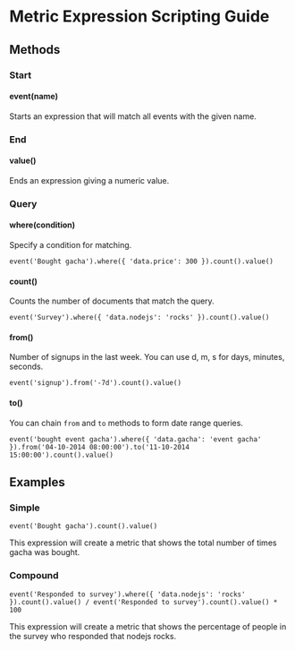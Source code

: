 # Metric Expression Scripting Guide

## Methods

### Start

#### event(name)

Starts an expression that will match all events with the given name.

### End

#### value()

Ends an expression giving a numeric value.

### Query

#### where(condition)

Specify a condition for matching.

`event('Bought gacha').where({ 'data.price': 300 }).count().value()`

#### count()

Counts the number of documents that match the query.

`event('Survey').where({ 'data.nodejs': 'rocks' }).count().value()`

#### from()

Number of signups in the last week. You can use d, m, s for days, minutes, seconds.

`event('signup').from('-7d').count().value()`

#### to()

You can chain `from` and `to` methods to form date range queries.

`event('bought event gacha').where({ 'data.gacha': 'event gacha' }).from('04-10-2014 08:00:00').to('11-10-2014 15:00:00').count().value()`

## Examples

### Simple

`event('Bought gacha').count().value()`

This expression will create a metric that shows the total number of times
gacha was bought.

### Compound

`event('Responded to survey').where({ 'data.nodejs': 'rocks' }).count().value() / event('Responded to survey').count().value() * 100`

This expression will create a metric that shows the percentage of people in
the survey who responded that nodejs rocks.

